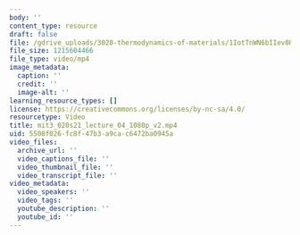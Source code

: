 ```yaml
---
body: ''
content_type: resource
draft: false
file: /gdrive_uploads/3020-thermodynamics-of-materials/1IotTnWN6bIIev0HwCWMh0uEo4234pT1O/mit3_020s21_lecture_04_1080p_v2.mp4
file_size: 1215604466
file_type: video/mp4
image_metadata:
  caption: ''
  credit: ''
  image-alt: ''
learning_resource_types: []
license: https://creativecommons.org/licenses/by-nc-sa/4.0/
resourcetype: Video
title: mit3_020s21_lecture_04_1080p_v2.mp4
uid: 5508f026-fc8f-47b3-a9ca-c6472ba0945a
video_files:
  archive_url: ''
  video_captions_file: ''
  video_thumbnail_file: ''
  video_transcript_file: ''
video_metadata:
  video_speakers: ''
  video_tags: ''
  youtube_description: ''
  youtube_id: ''
---
```

